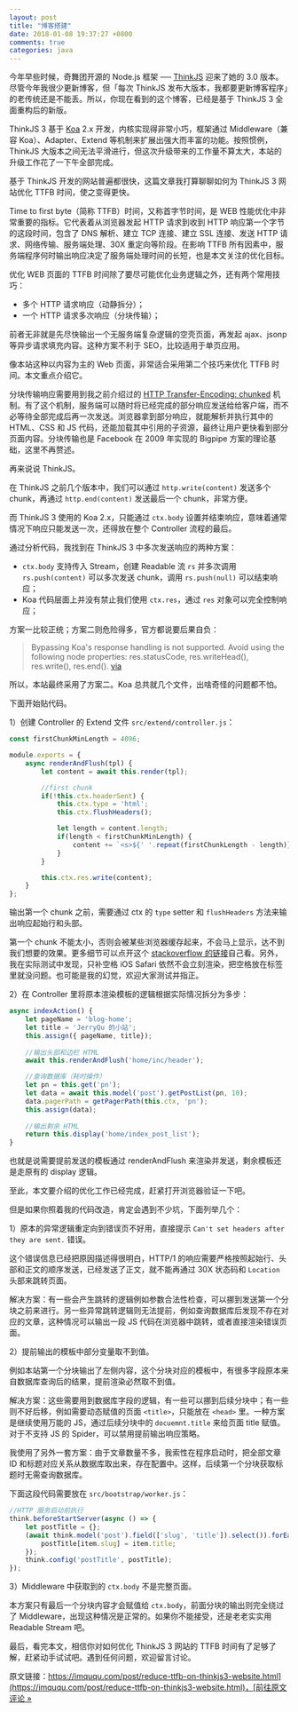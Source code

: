 ```yaml
---
layout: post
title: "博客搭建"
date: 2018-01-08 19:37:27 +0800
comments: true
categories: java 
---
```

今年早些时候，奇舞团开源的 Node.js 框架 ── [ThinkJS](https://thinkjs.org/) 迎来了她的 3.0 版本。尽管今年我很少更新博客，但「每次 ThinkJS 发布大版本，我都要更新博客程序」的老传统还是不能丢。所以，你现在看到的这个博客，已经是基于 ThinkJS 3 全面重构后的新版。<!-- more -->

ThinkJS 3 基于 [Koa](https://koajs.com) 2.x 开发，内核实现得非常小巧，框架通过 Middleware（兼容 Koa）、Adapter、Extend 等机制来扩展出强大而丰富的功能。按照惯例，ThinkJS 大版本之间无法平滑进行，但这次升级带来的工作量不算太大，本站的升级工作花了一下午全部完成。

基于 ThinkJS 开发的网站普遍都很快，这篇文章我打算聊聊如何为 ThinkJS 3 网站优化 TTFB 时间，使之变得更快。

Time to first byte（简称 TTFB）时间，又称首字节时间，是 WEB 性能优化中非常重要的指标。它代表着从浏览器发起 HTTP 请求到收到 HTTP 响应第一个字节的这段时间，包含了 DNS 解析、建立 TCP 连接、建立 SSL 连接、发送 HTTP 请求、网络传输、服务端处理、30X 重定向等阶段。在影响 TTFB 所有因素中，服务端程序何时输出响应决定了服务端处理时间的长短，也是本文关注的优化目标。

优化 WEB 页面的 TTFB 时间除了要尽可能优化业务逻辑之外，还有两个常用技巧：

* 多个 HTTP 请求响应（动静拆分）；
* 一个 HTTP 请求多次响应（分块传输）；

前者无非就是先尽快输出一个无服务端复杂逻辑的空壳页面，再发起 ajax、jsonp 等异步请求填充内容。这种方案不利于 SEO，比较适用于单页应用。

像本站这种以内容为主的 Web 页面，非常适合采用第二个技巧来优化 TTFB 时间。本文重点介绍它。

分块传输响应需要用到我之前介绍过的 [HTTP Transfer-Encoding: chunked](https://imququ.com/post/transfer-encoding-header-in-http.html) 机制。有了这个机制，服务端可以随时将已经完成的部分响应发送给给客户端，而不必等待全部完成后再一次发送。浏览器拿到部分响应，就能解析并执行其中的 HTML、CSS 和 JS 代码，还能加载其中引用的子资源，最终让用户更快看到部分页面内容。分块传输也是 Facebook 在 2009 年实现的 Bigpipe 方案的理论基础，这里不再赘述。

再来说说 ThinkJS。

在 ThinkJS 之前几个版本中，我们可以通过 `http.write(content)` 发送多个 chunk，再通过 `http.end(content)` 发送最后一个 chunk，非常方便。

而 ThinkJS 3 使用的 Koa 2.x，只能通过 `ctx.body` 设置并结束响应，意味着通常情况下响应只能发送一次，还得放在整个 Controller 流程的最后。

通过分析代码，我找到在 ThinkJS 3 中多次发送响应的两种方案：

* `ctx.body` 支持传入 Stream，创建 Readable 流 `rs` 并多次调用 `rs.push(content)` 可以多次发送 chunk，调用 `rs.push(null)` 可以结束响应；
* Koa 代码层面上并没有禁止我们使用 `ctx.res`，通过 `res` 对象可以完全控制响应；

方案一比较正统；方案二则危险得多，官方都说要后果自负：

> Bypassing Koa's response handling is not supported. Avoid using the following node properties: res.statusCode, res.writeHead(), res.write(), res.end(). [via](http://koajs.com/#ctx-res)
 
所以，本站最终采用了方案二。Koa 总共就几个文件，出啥奇怪的问题都不怕。

下面开始贴代码。

1）创建 Controller 的 Extend 文件 `src/extend/controller.js`：

```javascript
const firstChunkMinLength = 4096;

module.exports = {
	async renderAndFlush(tpl) {
		let content = await this.render(tpl);

		//first chunk
		if(!this.ctx.headerSent) {
			this.ctx.type = 'html';
			this.ctx.flushHeaders();

			let length = content.length;
			if(length < firstChunkMinLength) {
				content += `<s>${' '.repeat(firstChunkLength - length)}</s>`;
			}
		}

		this.ctx.res.write(content);
	}
};
```

输出第一个 chunk 之前，需要通过 ctx 的 `type` setter 和 `flushHeaders` 方法来输出响应起始行和头部。

第一个 chunk 不能太小，否则会被某些浏览器缓存起来，不会马上显示，达不到我们想要的效果。更多细节可以点开这个 [stackoverflow 的链接](https://stackoverflow.com/questions/16909227/using-transfer-encoding-chunked-how-much-data-must-be-sent-before-browsers-s)自己看。另外，我在实际测试中发现，只补空格 iOS Safari 依然不会立刻渲染，把空格放在标签里就没问题。也可能是我的幻觉，欢迎大家测试并指正。

2）在 Controller 里将原本渲染模板的逻辑根据实际情况拆分为多步：

```javascript
async indexAction() {
	let pageName = 'blog-home';
	let title = 'JerryQu 的小站';
	this.assign({ pageName, title});
	
	//输出头部和边栏 HTML
	await this.renderAndFlush('home/inc/header');

	//查询数据库（耗时操作）
	let pn = this.get('pn');
	let data = await this.model('post').getPostList(pn, 10);
	data.pagerPath = getPagerPath(this.ctx, 'pn');
	this.assign(data);
	
	//输出剩余 HTML
	return this.display('home/index_post_list');
}
```

也就是说需要提前发送的模板通过 renderAndFlush 来渲染并发送，剩余模板还是走原有的 display 逻辑。

至此，本文要介绍的优化工作已经完成，赶紧打开浏览器验证一下吧。

但是如果你照着我的代码改造，肯定会遇到不少坑，下面列举几个：

1）原本的异常逻辑重定向到错误页不好用，直接提示 `Can't set headers after they are sent.` 错误。

这个错误信息已经把原因描述得很明白，HTTP/1 的响应需要严格按照起始行、头部和正文的顺序发送，已经发送了正文，就不能再通过 30X 状态码和 `Location` 头部来跳转页面。

解决方案：有一些会产生跳转的逻辑例如参数合法性检查，可以挪到发送第一个分块之前来进行。另一些异常跳转逻辑则无法提前，例如查询数据库后发现不存在对应的文章，这种情况可以输出一段 JS 代码在浏览器中跳转，或者直接渲染错误页面。

2）提前输出的模板中部分变量取不到值。

例如本站第一个分块输出了左侧内容，这个分块对应的模板中，有很多字段原本来自数据库查询后的结果，提前渲染必然取不到值。

解决方案：这些需要用到数据库字段的逻辑，有一些可以挪到后续分块中；有一些则不好后移，例如需要动态赋值的页面 `<title>`，只能放在 `<head>` 里。一种方案是继续使用万能的 JS，通过后续分块中的 `docuemnt.title` 来给页面 title 赋值。对于不支持 JS 的 Spider，可以禁用提前输出响应策略。

我使用了另外一套方案：由于文章数量不多，我索性在程序启动时，把全部文章 ID 和标题对应关系从数据库取出来，存在配置中。这样，后续第一个分块获取标题时无需查询数据库。

下面这段代码需要放在 `src/bootstrap/worker.js`：

```javascript
//HTTP 服务启动前执行
think.beforeStartServer(async () => {
	let postTitle = {};
	(await think.model('post').field(['slug', 'title']).select()).forEach(item => {
		postTitle[item.slug] = item.title;
	});
	think.config('postTitle', postTitle);
});
```

3）Middleware 中获取到的 `ctx.body` 不是完整页面。

本方案只有最后一个分块内容才会赋值给 `ctx.body`，前面分块的输出则完全绕过了 Middleware，出现这种情况是正常的。如果你不能接受，还是老老实实用 Readable Stream 吧。

最后，看完本文，相信你对如何优化 ThinkJS 3 网站的 TTFB 时间有了足够了解，赶紧动手试试吧。遇到任何问题，欢迎留言讨论。

原文链接：[https://imququ.com/post/reduce-ttfb-on-thinkjs3-website.html](https://imququ.com/post/reduce-ttfb-on-thinkjs3-website.html)，[前往原文评论 »](https://imququ.com/post/reduce-ttfb-on-thinkjs3-website.html#comments)